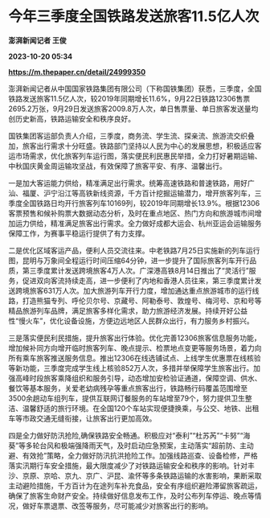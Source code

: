 # 今年三季度全国铁路发送旅客11.5亿人次
**澎湃新闻记者 王俊**

**2023-10-20 05:34**

**https://m.thepaper.cn/detail/24999350**

澎湃新闻记者从中国国家铁路集团有限公司（下称国铁集团）获悉，三季度，全国铁路发送旅客11.5亿人次，较2019年同期增长11.6%，9月22日铁路12306售票2695.2万张，9月29日发送旅客2009.8万人次，单日售票量、单日旅客发送量均创历史新高，铁路运输安全和秩序良好。

国铁集团客运部负责人介绍，三季度，商务流、学生流、探亲流、旅游流交织叠加，旅客出行需求十分旺盛。铁路部门坚持以人民为中心的发展思想，积极适应客运市场需求，优化旅客列车运行图，落实便民利民惠民举措，全力打好暑期运输、中秋国庆黄金周运输攻坚战，有效保障了旅客平安、有序、温馨出行。

一是加大客运能力供给，精准满足出行需求。统筹高速铁路和普速铁路，用好广汕、福厦、沪宁沿江等高铁新线资源，千方百计挖掘运输潜力，增开旅客列车，三季度全国铁路日均开行旅客列车10169列，较2019年同期增长13.9%。根据12306客票预售和候补购票大数据动态分析，及时在重点地区、热门方向和旅游城市间增加运力供给，精准满足旅客出行需求。全力做好成都大运会、杭州亚运会运输服务保障工作，为赛事平稳运行提供了有力支撑。

二是优化区域客运产品，便利人员交流往来。中老铁路7月25日实施新的列车运行图，昆明与万象间全程运行时间压缩64分钟，进一步提升了国际旅客列车开行品质，第三季度累计发送跨境旅客4万人次。广深港高铁8月14日推出了“灵活行”服务，促进双向客流持续走高，进一步便利了内地和香港人员往来，第三季度累计发送跨境旅客631万人次。加大旅游列车开行力度，增加通达重点旅游城市的运行线路，打造熊猫专列、呼伦贝尔号、京藏号、阿勒泰号、敦煌号、梅河号、京和号等精品旅游列车品牌，满足旅客多样化需求，助力旅游经济发展。持续开好公益性“慢火车”，优化设备设施，方便边远地区人民群众出行，有力服务乡村振兴。

三是落实便民利民措施，提升旅客出行体验。优化完善12306旅客信息服务功能，增加候补同方向增开临时旅客列车、晚点提示、检票地点变更等服务场景，着力向所有乘车旅客推送服务信息。推出12306在线选铺试点、上线学生优惠票在线核验等新功能，三季度完成学生线上核验852万人次，多措并举保障学生旅客出行。加强高峰时段旅客乘降组织和服务引导，动态增加安检验证通道，保障空调、供水、餐饮等基本服务，关爱老幼病残孕等重点旅客出行，铁路畅行码覆盖范围增至3500余趟动车组列车，提供互联网订餐服务的车站增至79个，努力提供卫生整洁、温馨舒适的旅行环境。在全国120个车站实现便捷换乘，与公交、地铁、出租车等市政交通无缝衔接，让旅客出行更加高效。

四是全力做好防汛抢险,确保铁路安全畅通。积极应对“泰利”“杜苏芮”“卡努”“海葵”等多轮台风和极端强降雨天气，及时启动应急预案，主动落实“超前防、主动避、有效抢”策略，全力做好防汛抗洪抢险工作。加强线路巡查、设备检修，严格落实汛期行车安全措施，最大限度减少了对铁路运输安全和秩序的影响。针对丰沙、京原、京哈、京九、京广、沪昆、渝怀等多条铁路运输的水害影响，果断采取主动避险措施，千方百计为在途列车补充食品，安全有序组织避险滞留旅客疏运，确保了旅客生命财产安全。持续做好信息发布工作，及时公布列车停运、晚点等情况，做好车票退票、改签等服务，尽可能减少对旅客出行的影响。